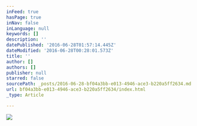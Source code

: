 ```yaml
---
inFeed: true
hasPage: true
inNav: false
inLanguage: null
keywords: []
description: ''
datePublished: '2016-06-28T01:57:14.445Z'
dateModified: '2016-06-28T00:28:01.573Z'
title: ''
author: []
authors: []
publisher: null
starred: false
sourcePath: _posts/2016-06-28-bf04a3bb-e013-4946-ace3-b220a5ff2634.md
url: bf04a3bb-e013-4946-ace3-b220a5ff2634/index.html
_type: Article

---
```

![](https://the-grid-user-content.s3-us-west-2.amazonaws.com/14112a00-375b-4e9c-9952-0eb5d19d79af.jpg)